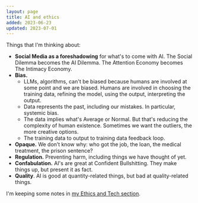 ```yaml
---
layout: page
title: AI and ethics
added: 2023-06-23
updated: 2023-07-01
---
```


Things that I'm thinking about:

- **Social Media as a foreshadowing** for what's to come with AI. The Social Dilemma becomes the AI Dilemma. The Attention Economy becomes The Intimacy Economy.
- **Bias.** 
	- LLMs, algorithms, can't be biased because humans are involved at some point and we are biased. Humans are involved in choosing the training data, refining the model, using the output, interpreting the output.
	- Data represents the past, including our mistakes. In particular, systemic bias.
	- The data implies what's Average or Normal. But that's reducing the complexity of human existence. Sometimes we want the outliers, the more creative options.
	- The training data to output to training data feedback loop.
- **Opaque.** We don’t know why: who got the job, the loan, the medical treatment, the prison sentence?
- **Regulation.** Preventing harm, including things we have thought of yet.
- **Confabulation.** AI's are great at Confident Bullshitting. They make things up, but present it as fact.
- **Quality**. AI is good at quantity-related things, but bad at quality-related things.

I'm keeping some notes in [my Ethics and Tech section](/notes/ethics-in-tech/).
